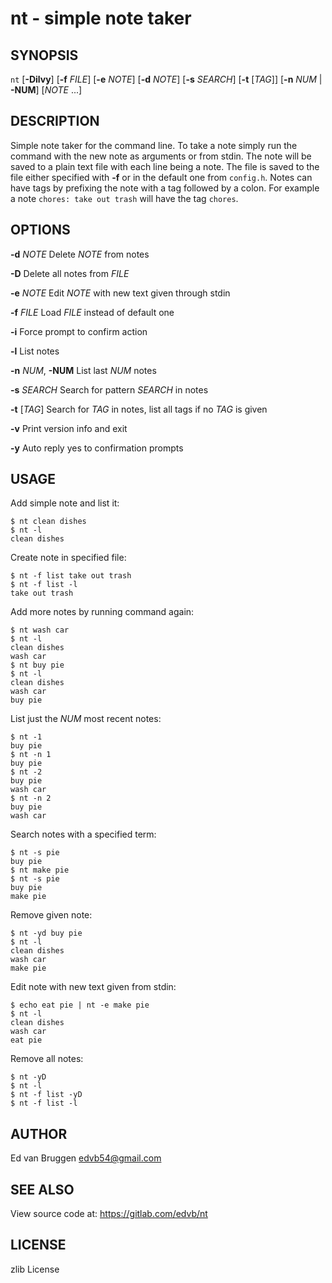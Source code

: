 # nt - simple note taker

## SYNOPSIS

`nt` [**-Dilvy**] [**-f** *FILE*] [**-e** *NOTE*] [**-d** *NOTE*] [**-s** *SEARCH*] [**-t** [*TAG*]] [**-n** *NUM* | **-NUM**] [*NOTE* ...]

## DESCRIPTION

Simple note taker for the command line. To take a note simply run the command
with the new note as arguments or from stdin. The note will be saved to a plain
text file with each line being a note. The file is saved to the file either
specified with **-f** or in the default one from `config.h`. Notes can have tags
by prefixing the note with a tag followed by a colon. For example a note
`chores: take out trash` will have the tag `chores`.

## OPTIONS

**-d** *NOTE*
	Delete *NOTE* from notes

**-D**
	Delete all notes from *FILE*

**-e** *NOTE*
	Edit *NOTE* with new text given through stdin

**-f** *FILE*
	Load *FILE* instead of default one

**-i**
	Force prompt to confirm action

**-l**
	List notes

**-n** *NUM*, **-NUM**
	List last *NUM* notes

**-s** *SEARCH*
	Search for pattern *SEARCH* in notes

**-t** [*TAG*]
	Search for *TAG* in notes, list all tags if no *TAG* is given

**-v**
	Print version info and exit

**-y**
	Auto reply yes to confirmation prompts

## USAGE

Add simple note and list it:

	$ nt clean dishes
	$ nt -l
	clean dishes

Create note in specified file:

	$ nt -f list take out trash
	$ nt -f list -l
	take out trash

Add more notes by running command again:

	$ nt wash car
	$ nt -l
	clean dishes
	wash car
	$ nt buy pie
	$ nt -l
	clean dishes
	wash car
	buy pie

List just the *NUM* most recent notes:

	$ nt -1
	buy pie
	$ nt -n 1
	buy pie
	$ nt -2
	buy pie
	wash car
	$ nt -n 2
	buy pie
	wash car

Search notes with a specified term:

	$ nt -s pie
	buy pie
	$ nt make pie
	$ nt -s pie
	buy pie
	make pie

Remove given note:

	$ nt -yd buy pie
	$ nt -l
	clean dishes
	wash car
	make pie

Edit note with new text given from stdin:

	$ echo eat pie | nt -e make pie
	$ nt -l
	clean dishes
	wash car
	eat pie

Remove all notes:

	$ nt -yD
	$ nt -l
	$ nt -f list -yD
	$ nt -f list -l

## AUTHOR

Ed van Bruggen <edvb54@gmail.com>

## SEE ALSO

View source code at: <https://gitlab.com/edvb/nt>

## LICENSE

zlib License
